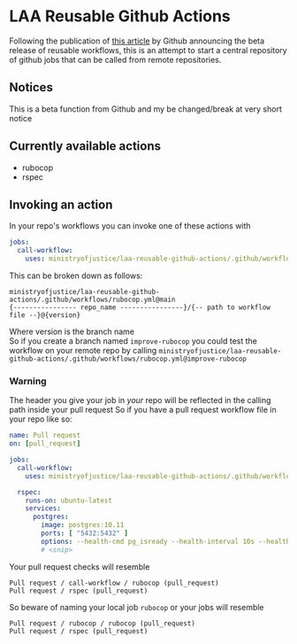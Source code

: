 # LAA Reusable Github Actions

Following the publication of [this article](https://docs.github.com/en/actions/learn-github-actions/reusing-workflows) by Github
announcing the beta release of reusable workflows, this is an attempt to start a central repository 
of github jobs that can be called from remote repositories.

## Notices
This is a beta function from Github and my be changed/break at very short notice

## Currently available actions
* rubocop
* rspec

## Invoking an action

In your repo's workflows you can invoke one of these actions with 
```yaml
jobs:
  call-workflow:
    uses: ministryofjustice/laa-reusable-github-actions/.github/workflows/rubocop.yml@main
```
This can be broken down as follows:

`ministryofjustice/laa-reusable-github-actions/.github/workflows/rubocop.yml@main`  
`{---------------- repo_name ----------------}/{-- path to workflow file --}@{version}`

Where version is the branch name  
So if you create a branch named `improve-rubocop` you could test the 
workflow on your remote repo by calling `ministryofjustice/laa-reusable-github-actions/.github/workflows/rubocop.yml@improve-rubocop`

### Warning
The header you give your job in _your_ repo will be reflected in the calling path inside your pull request
So if you have a pull request workflow file in your repo like so:
```yaml
name: Pull request
on: [pull_request]

jobs:
  call-workflow:
    uses: ministryofjustice/laa-reusable-github-actions/.github/workflows/rubocop.yml@main

  rspec:
    runs-on: ubuntu-latest
    services:
      postgres:
        image: postgres:10.11
        ports: [ "5432:5432" ]
        options: --health-cmd pg_isready --health-interval 10s --health-timeout 5s --health-retries 5
        # <snip>
```
Your pull request checks will resemble
```text
Pull request / call-workflow / rubocop (pull_request)
Pull request / rspec (pull_request)
``` 

So beware of naming your local job `rubocop` or your jobs will resemble
```text
Pull request / rubocop / rubocop (pull_request)
Pull request / rspec (pull_request)
```

